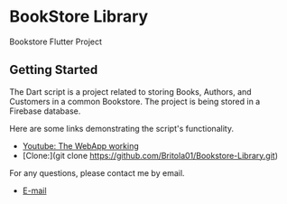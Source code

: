 # BookStore Library

Bookstore Flutter Project

## Getting Started

The Dart script is a project related to storing Books, Authors, and Customers in a common Bookstore. The project is being stored in a Firebase database.

Here are some links demonstrating the script's functionality.

- [Youtube: The WebApp working]((https://youtu.be/6OXMSDclz8g))
- [Clone:](git clone https://github.com/Britola01/Bookstore-Library.git)


For any questions, please contact me by email.

- [E-mail](pedrolucasm9@gmail.com)
